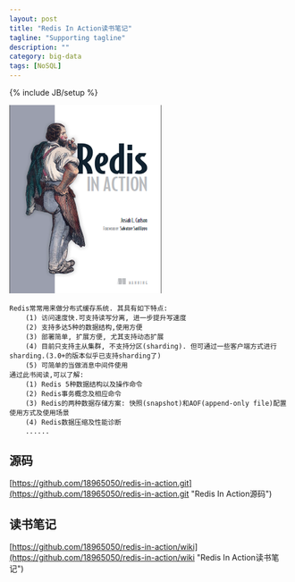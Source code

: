 ```yaml
---
layout: post
title: "Redis In Action读书笔记"
tagline: "Supporting tagline"
description: ""
category: big-data
tags: [NoSQL]
---
```

{% include JB/setup %}

![Redis-In-Action](/assets/attachment/img/redis-in-action.png)

    Redis常常用来做分布式缓存系统. 其具有如下特点:
        (1) 访问速度快.可支持读写分离, 进一步提升写速度
        (2) 支持多达5种的数据结构,使用方便
        (3) 部署简单, 扩展方便, 尤其支持动态扩展
        (4) 目前只支持主从集群, 不支持分区(sharding). 但可通过一些客户端方式进行sharding.(3.0+的版本似乎已支持sharding了)
        (5) 可简单的当做消息中间件使用
    通过此书阅读,可以了解:
        (1) Redis 5种数据结构以及操作命令
        (2) Redis事务概念及相应命令
        (3) Redis的两种数据存储方案: 快照(snapshot)和AOF(append-only file)配置使用方式及使用场景
        (4) Redis数据压缩及性能诊断
        ......

## 源码
[https://github.com/18965050/redis-in-action.git](https://github.com/18965050/redis-in-action.git "Redis In Action源码")

    
## 读书笔记
[https://github.com/18965050/redis-in-action/wiki](https://github.com/18965050/redis-in-action/wiki "Redis In Action读书笔记") 